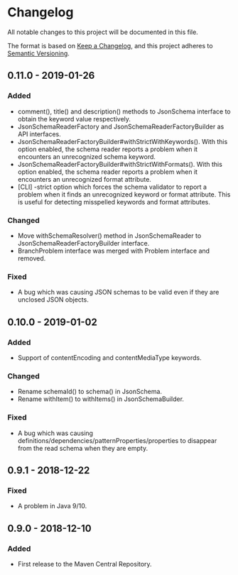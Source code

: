 # Changelog
All notable changes to this project will be documented in this file.

The format is based on [Keep a Changelog](https://keepachangelog.com/en/1.0.0/),
and this project adheres to [Semantic Versioning](https://semver.org/spec/v2.0.0.html).

## 0.11.0 - 2019-01-26
### Added
- comment(), title() and description() methods to JsonSchema interface
  to obtain the keyword value respectively.
- JsonSchemaReaderFactory and JsonSchemaReaderFactoryBuilder as API interfaces.
- JsonSchemaReaderFactoryBuilder#withStrictWithKeywords().
  With this option enabled, the schema reader reports a problem when it
  encounters an unrecognized schema keyword.
- JsonSchemaReaderFactoryBuilder#withStrictWithFormats().
  With this option enabled, the schema reader reports a problem when it
  encounters an unrecognized format attribute.
- [CLI] -strict option which forces the schema validator to report
  a problem when it finds an unrecognized keyword or format attribute.
  This is useful for detecting misspelled keywords and format attributes.

### Changed
- Move withSchemaResolver() method in JsonSchemaReader to JsonSchemaReaderFactoryBuilder interface.
- BranchProblem interface was merged with Problem interface and removed.

### Fixed
- A bug which was causing JSON schemas to be valid even if they are unclosed JSON objects.

## 0.10.0 - 2019-01-02
### Added
- Support of contentEncoding and contentMediaType keywords.

### Changed
- Rename schemaId() to schema() in JsonSchema.
- Rename withItem() to withItems() in JsonSchemaBuilder.

### Fixed
- A bug which was causing definitions/dependencies/patternProperties/properties to disappear from the read schema when they are empty.

## 0.9.1 - 2018-12-22
### Fixed
- A problem in Java 9/10.

## 0.9.0 - 2018-12-10
### Added
- First release to the Maven Central Repository.
